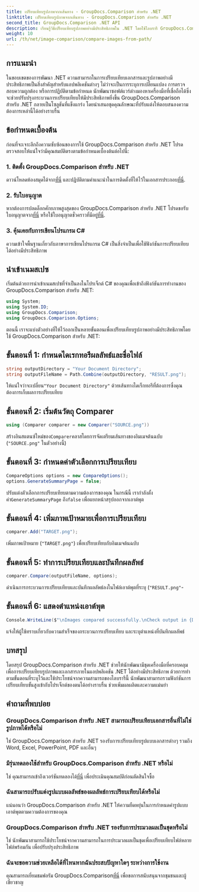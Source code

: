 ```yaml
---
title: เปรียบเทียบรูปภาพจากเส้นทาง - GroupDocs.Comparison สำหรับ .NET
linktitle: เปรียบเทียบรูปภาพจากเส้นทาง - GroupDocs.Comparison สำหรับ .NET
second_title: GroupDocs.Comparison .NET API
description: เรียนรู้วิธีเปรียบเทียบรูปภาพอย่างมีประสิทธิภาพใน .NET โดยใช้ไลบรารี GroupDocs.Comparison ปฏิบัติตามคำแนะนำทีละขั้นตอนเพื่อการผสานรวมที่ราบรื่น
weight: 10
url: /th/net/image-comparison/compare-images-from-path/
---
```

## การแนะนำ
ในขอบเขตของการพัฒนา .NET ความสามารถในการเปรียบเทียบเอกสารและรูปภาพอย่างมีประสิทธิภาพเป็นสิ่งสำคัญสำหรับแอปพลิเคชันต่างๆ ไม่ว่าจะเป็นการระบุการเปลี่ยนแปลง การตรวจสอบความถูกต้อง หรือการปฏิบัติตามข้อกำหนด นักพัฒนาซอฟต์แวร์ต่างมองหาเครื่องมือที่เชื่อถือได้ซึ่งจะช่วยปรับปรุงกระบวนการเปรียบเทียบให้มีประสิทธิภาพยิ่งขึ้น GroupDocs.Comparison สำหรับ .NET กลายเป็นโซลูชันที่แข็งแกร่ง โดยนำเสนอชุดคุณลักษณะที่ปรับแต่งให้ตอบสนองความต้องการเหล่านี้ได้อย่างราบรื่น
## ข้อกำหนดเบื้องต้น
ก่อนที่จะเจาะลึกถึงความซับซ้อนของการใช้ GroupDocs.Comparison สำหรับ .NET โปรดตรวจสอบให้แน่ใจว่ามีคุณสมบัติตรงตามข้อกำหนดเบื้องต้นต่อไปนี้:
### 1. ติดตั้ง GroupDocs.Comparison สำหรับ .NET
 ดาวน์โหลดห้องสมุดได้จาก[ที่นี่](https://releases.groupdocs.com/comparison/net/) และปฏิบัติตามคำแนะนำในการติดตั้งที่ให้ไว้ในเอกสารประกอบ[ที่นี่](https://tutorials.groupdocs.com/comparison/net/).
### 2. รับใบอนุญาต
 หากต้องการปลดล็อกศักยภาพสูงสุดของ GroupDocs.Comparison สำหรับ .NET โปรดขอรับใบอนุญาตจาก[ที่นี่](https://purchase.groupdocs.com/buy) หรือใช้ใบอนุญาตชั่วคราวที่มีอยู่[ที่นี่](https://purchase.groupdocs.com/temporary-license/).
### 3. คุ้นเคยกับการเขียนโปรแกรม C#
ความเข้าใจพื้นฐานเกี่ยวกับภาษาการเขียนโปรแกรม C# เป็นสิ่งจำเป็นเพื่อใช้ฟังก์ชันการเปรียบเทียบได้อย่างมีประสิทธิภาพ

## นำเข้าเนมสเปซ
เริ่มต้นด้วยการนำเข้าเนมสเปซที่จำเป็นลงในโปรเจ็กต์ C# ของคุณเพื่อเข้าถึงฟังก์ชันการทำงานของ GroupDocs.Comparison สำหรับ .NET:
```csharp
using System;
using System.IO;
using GroupDocs.Comparison;
using GroupDocs.Comparison.Options;
```

ตอนนี้ เราจะแบ่งตัวอย่างที่ให้ไว้ออกเป็นหลายขั้นตอนเพื่อเปรียบเทียบรูปภาพอย่างมีประสิทธิภาพโดยใช้ GroupDocs.Comparison สำหรับ .NET:
## ขั้นตอนที่ 1: กำหนดไดเรกทอรีผลลัพธ์และชื่อไฟล์
```csharp
string outputDirectory = "Your Document Directory";
string outputFileName = Path.Combine(outputDirectory, "RESULT.png");
```
 ให้แน่ใจว่าจะเปลี่ยน`"Your Document Directory"` ด้วยเส้นทางไดเร็กทอรีที่ต้องการซึ่งคุณต้องการเก็บผลการเปรียบเทียบ
## ขั้นตอนที่ 2: เริ่มต้นวัตถุ Comparer
```csharp
using (Comparer comparer = new Comparer("SOURCE.png"))
```
 สร้างอินสแตนซ์ใหม่ของ`Comparer`คลาสโดยการจัดเตรียมเส้นทางของอิมเมจต้นฉบับ (`"SOURCE.png"` ในตัวอย่างนี้)
## ขั้นตอนที่ 3: กำหนดค่าตัวเลือกการเปรียบเทียบ
```csharp
CompareOptions options = new CompareOptions();
options.GenerateSummaryPage = false;
```
 ปรับแต่งตัวเลือกการเปรียบเทียบตามความต้องการของคุณ ในกรณีนี้ เรากำลังตั้งค่า`GenerateSummaryPage` ถึง`false` เพื่อแยกหน้าสรุปออกจากเอาต์พุต
## ขั้นตอนที่ 4: เพิ่มภาพเป้าหมายเพื่อการเปรียบเทียบ
```csharp
comparer.Add("TARGET.png");
```
เพิ่มภาพเป้าหมาย (`"TARGET.png"`) เพื่อเปรียบเทียบกับอิมเมจต้นฉบับ
## ขั้นตอนที่ 5: ทำการเปรียบเทียบและบันทึกผลลัพธ์
```csharp
comparer.Compare(outputFileName, options);
```
ดำเนินการกระบวนการเปรียบเทียบและบันทึกผลลัพธ์ลงในไฟล์เอาต์พุตที่ระบุ (`"RESULT.png"`-
## ขั้นตอนที่ 6: แสดงตำแหน่งเอาต์พุต
```csharp
Console.WriteLine($"\nImages compared successfully.\nCheck output in {Directory.GetCurrentDirectory()}.");
```
แจ้งให้ผู้ใช้ทราบเกี่ยวกับความสำเร็จของกระบวนการเปรียบเทียบ และระบุตำแหน่งที่บันทึกผลลัพธ์

## บทสรุป
โดยสรุป GroupDocs.Comparison สำหรับ .NET ช่วยให้นักพัฒนามีชุดเครื่องมือที่ครอบคลุมเพื่อการเปรียบเทียบรูปภาพและเอกสารภายในแอปพลิเคชัน .NET ได้อย่างมีประสิทธิภาพ ด้วยการทำตามขั้นตอนที่ระบุไว้และใช้ประโยชน์จากความสามารถของไลบรารีนี้ นักพัฒนาสามารถรวมฟังก์ชันการเปรียบเทียบขั้นสูงเข้ากับโปรเจ็กต์ของตนได้อย่างราบรื่น ช่วยเพิ่มผลผลิตและความแม่นยำ
## คำถามที่พบบ่อย
### GroupDocs.Comparison สำหรับ .NET สามารถเปรียบเทียบเอกสารอื่นที่ไม่ใช่รูปภาพได้หรือไม่
ใช่ GroupDocs.Comparison สำหรับ .NET รองรับการเปรียบเทียบรูปแบบเอกสารต่างๆ รวมถึง Word, Excel, PowerPoint, PDF และอื่นๆ
### มีรุ่นทดลองใช้สำหรับ GroupDocs.Comparison สำหรับ .NET หรือไม่
 ใช่ คุณสามารถเข้าถึงเวอร์ชันทดลองได้[ที่นี่](https://releases.groupdocs.com/) เพื่อประเมินคุณสมบัติก่อนตัดสินใจซื้อ
### ฉันสามารถปรับแต่งรูปแบบผลลัพธ์ของผลลัพธ์การเปรียบเทียบได้หรือไม่
แน่นอนว่า GroupDocs.Comparison สำหรับ .NET ให้ความยืดหยุ่นในการกำหนดค่ารูปแบบเอาต์พุตตามความต้องการของคุณ
### GroupDocs.Comparison สำหรับ .NET รองรับการประมวลผลเป็นชุดหรือไม่
ใช่ นักพัฒนาสามารถใช้ประโยชน์จากความสามารถในการประมวลผลเป็นชุดเพื่อเปรียบเทียบไฟล์หลายไฟล์พร้อมกัน เพื่อปรับปรุงประสิทธิภาพ
### ฉันจะขอความช่วยเหลือได้ที่ไหนหากฉันประสบปัญหาใดๆ ระหว่างการใช้งาน
 คุณสามารถเยี่ยมชมฟอรัม GroupDocs.Comparison[ที่นี่](https://forum.groupdocs.com/c/comparison/12) เพื่อขอการสนับสนุนจากชุมชนและผู้เชี่ยวชาญ